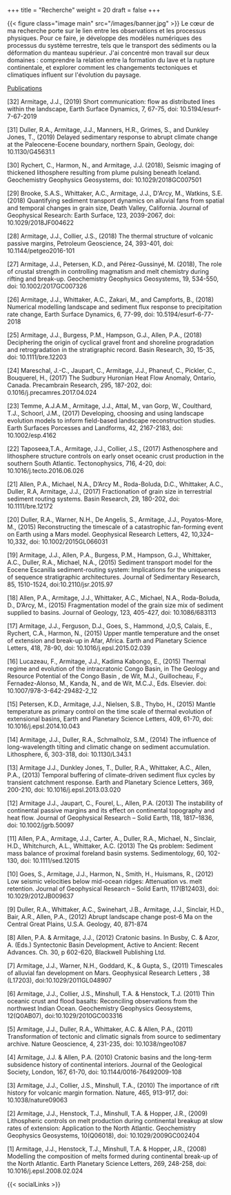 +++
title = "Recherche"
weight = 20
draft = false
+++

{{< figure class="image main" src="/images/banner.jpg" >}}
Le cœur de ma recherche porte sur le lien entre les observations et les processus physiques. Pour ce faire, je développe des modèles numériques des processus du système terrestre, tels que le transport des sédiments ou la déformation du manteau supérieur. J'ai concentré mon travail sur deux domaines : comprendre la relation entre la formation du lave et la rupture continentale, et explorer comment les changements tectoniques et climatiques influent sur l'évolution du paysage. 

<a href="https://scholar.google.fr/citations?hl=en&user=vdq5JtQAAAAJ&view_op=list_works&sortby=pubdate">Publications</a>

[32] Armitage, J.J., (2019) Short communication: flow as distributed lines within the landscape, Earth Surface Dynamics, 7, 67-75, doi: 10.5194/esurf-7-67-2019

[31] Duller, R.A., Armitage, J.J., Manners, H.R., Grimes, S., and Dunkley Jones, T., (2019) Delayed sedimentary response to abrupt climate change at the Paleocene-Eocene boundary, northern Spain, Geology, doi: 10.1130/G45631.1

[30] Rychert, C., Harmon, N., and Armitage, J.J. (2018), Seismic imaging of thickened lithosphere resulting from plume pulsing beneath Iceland. Geochemistry Geophysics Geosystems, doi: 10.1029/2018GC007501

[29] Brooke, S.A.S., Whittaker, A.C., Armitage, J.J., D'Arcy, M., Watkins, S.E. (2018) Quantifying sediment transport dynamics on alluvial fans from spatial and temporal changes in grain size, Death Valley, California. Journal of Geophysical Research: Earth Surface, 123, 2039-2067, doi: 10.1029/2018JF004622

[28] Armitage, J.J., Collier, J.S., (2018) The thermal structure of volcanic passive margins, Petroleum Geoscience, 24, 393-401, doi: 10.1144/petgeo2016-101

[27] Armitage, J.J., Petersen, K.D., and Pérez-Gussinyé, M. (2018), The role of crustal strength in controlling magmatism and melt chemistry during rifting and break-up. Geochemistry Geophysics Geosystems, 19, 534-550, doi: 10.1002/2017GC007326

[26] Armitage, J.J., Whittaker, A.C., Zakari, M., and Campforts, B., (2018) Numerical modelling landscape and sediment flux response to precipitation rate change, Earth Surface Dynamics, 6, 77-99, doi: 10.5194/esurf-6-77-2018

[25] Armitage, J.J., Burgess, P.M.,  Hampson, G.J., Allen, P.A., (2018) Deciphering the origin of cyclical gravel front and shoreline progradation and retrogradation in the stratigraphic record. Basin Research, 30, 15-35, doi: 10.1111/bre.12203

[24]  Mareschal, J.-C., Jaupart, C., Armitage, J.J., Phaneuf, C., Pickler, C.,  Bouquerel, H., (2017) The Sudbury Huronian Heat Flow Anomaly, Ontario, Canada. Precambrain Research, 295, 187-202, doi: 0.1016/j.precamres.2017.04.024

[23] Temme, A.J.A.M., Armitage, J.J., Attal, M., van Gorp, W., Coulthard, T.J., Schoorl, J.M., (2017) Developing, choosing and using landscape evolution models to inform field-based landscape reconstruction studies. Earth Surfaces Porcesses and Landforms,  42, 2167-2183, doi: 10.1002/esp.4162

[22] Taposeea,T.A., Armitage, J.J., Collier, J.S., (2017) Asthenosphere and lithosphere structure controls on early onset oceanic crust production in the southern South Atlantic. Tectonophysics, 716, 4-20, doi: 10.1016/j.tecto.2016.06.026

[21] Allen, P.A., Michael, N.A., D’Arcy M., Roda-Boluda, D.C., Whittaker, A.C., Duller, R.A, Armitage, J.J., (2017) Fractionation of grain size in terrestrial sediment routing systems. Basin Research, 29, 180-202, doi: 10.1111/bre.12172

[20] Duller, R.A., Warner, N.H., De Angelis, S., Armitage, J.J., Poyatos-More, M., (2015) Reconstructing the timescale of a catastrophic fan-forming event on Earth using a Mars model. Geophysical Research Letters, 42, 10,324–10,332, doi: 10.1002/2015GL066031

[19] Armitage, J.J., Allen, P.A., Burgess, P.M., Hampson, G.J., Whittaker, A.C., Duller, R.A., Michael, N.A., (2015) Sediment transport model for the Eocene Escanilla sediment-routing system: Implications for the uniqueness of sequence stratigraphic architectures. Journal of Sedimentary Research, 85, 1510-1524, doi:10.2110/jsr.2015.97

[18] Allen, P.A., Armitage, J.J., Whittaker, A.C., Michael, N.A., Roda-Boluda, D., D’Arcy, M., (2015) Fragmentation model of the grain size mix of sediment supplied to basins. Journal of Geology, 123, 405-427, doi: 10.1086/683113

[17] Armitage, J.J., Ferguson, D.J., Goes, S., Hammond, J,O,S, Calais, E., Rychert, C.A., Harmon, N., (2015) Upper mantle temperature and the onset of extension and break-up in Afar, Africa. Earth and Planetary Science Letters, 418, 78-90, doi: 10.1016/j.epsl.2015.02.039

[16] Lucazeau, F., Armitage, J.J., Kadima Kabongo, E., (2015) Thermal regime and evolution of the intracratonic Congo Basin, in The Geology and Resource Potential of the Congo Basin , de Wit, M.J., Guillocheau, F., Fernadez-Alonso, M., Kanda, N., and de Wit, M.C.J., Eds. Elsevier. doi: 10.1007/978-3-642-29482-2_12

[15] Petersen, K.D., Armitage, J.J., Nielsen, S.B., Thybo, H., (2015) Mantle temperature as primary control on the time scale of thermal evolution of extensional basins, Earth and Planetary Science Letters, 409, 61-70, doi: 10.1016/j.epsl.2014.10.043

[14] Armitage, J.J., Duller, R.A., Schmalholz, S.M., (2014) The influence of long-wavelength tilting and climatic change on sediment accumulation. Lithosphere, 6, 303-318, doi: 10.1130/L343.1

[13] Armitage J.J., Dunkley Jones, T., Duller, R.A., Whittaker, A.C., Allen, P.A., (2013) Temporal buffering of climate-driven sediment flux cycles by transient catchment response. Earth and Planetary Science Letters, 369, 200-210, doi: 10.1016/j.epsl.2013.03.020

[12] Armitage J.J., Jaupart, C., Fourel, L., Allen, P.A. (2013) The instability of continental passive margins and its effect on continental topography and heat flow. Journal of Geophysical Research – Solid Earth, 118, 1817–1836, doi: 10.1002/jgrb.50097

[11] Allen, P.A., Armitage, J.J., Carter, A., Duller, R.A., Michael, N., Sinclair, H.D., Whitchurch, A.L., Whittaker, A.C. (2013) The Qs problem: Sediment mass balance of proximal foreland basin systems. Sedimentology, 60, 102-130, doi: 10.1111/sed.12015

[10] Goes, S., Armitage, J.J., Harmon, N., Smith, H., Huismans, R., (2012) Low seismic velocities below mid-ocean ridges: Attenuation vs. melt retention. Journal of Geophysical Research – Solid Earth, 117(B12403), doi: 10.1029/2012JB009637

[9] Duller, R.A., Whittaker, A.C., Swinehart, J.B., Armitage, J.J., Sinclair, H.D., Bair, A.R., Allen, P.A., (2012) Abrupt landscape change post-6 Ma on the Central Great Plains, U.S.A. Geology, 40, 871-874

[8] Allen, P.A. & Armitage, J.J., (2012) Cratonic basins. In Busby, C. & Azor, A. (Eds.) Syntectonic Basin Development, Active to Ancient: Recent Advances. Ch. 30, p 602-620, Blackwell Publishing Ltd.

[7] Armitage, J.J., Warner, N.H., Goddard, K., & Gupta, S., (2011) Timescales of alluvial fan development on Mars. Geophysical Research Letters , 38 (L17203), doi:10.1029/2011GL048907

[6] Armitage, J.J., Collier, J.S., Minshull, T.A. & Henstock, T.J. (2011) Thin oceanic crust and flood basalts: Reconciling observations from the northwest Indian Ocean. Geochemistry Geophysics Geosystems, 12(Q0AB07), doi:10.1029/2010GC003316 

[5] Armitage, J.J., Duller, R.A., Whittaker, A.C. & Allen, P.A., (2011) Transformation of tectonic and climatic signals from source to sedimentary archive. Nature Geoscience, 4, 231-235, doi: 10.1038/ngeo1087

[4] Armitage, J.J. & Allen, P.A. (2010) Cratonic basins and the long-term subsidence history of continental interiors. Journal of the Geological Society, London, 167, 61-70, doi: 10.1144/0016-76492009-108

[3] Armitage, J.J., Collier, J.S., Minshull, T.A., (2010) The importance of rift history for volcanic margin formation. Nature, 465, 913-917, doi: 10.1038/nature09063

[2] Armitage, J.J., Henstock, T.J., Minshull, T.A. & Hopper, J.R.,  (2009) Lithospheric controls on melt production during continental breakup at slow rates of extension: Application to the North Atlantic. Geochemistry Geophysics Geosystems, 10(Q06018), doi: 10.1029/2009GC002404

[1] Armitage, J.J., Henstock, T.J., Minshull, T.A. & Hopper, J.R., (2008) Modelling the composition of melts formed during continental break-up of the North Atlantic. Earth Planetary Science Letters, 269, 248-258, doi: 10.1016/j.epsl.2008.02.024

{{< socialLinks >}}
